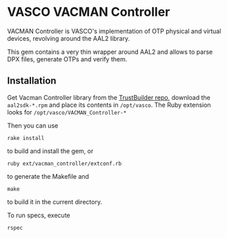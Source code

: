 VASCO VACMAN Controller
=======================

VACMAN Controller is VASCO's implementation of OTP physical and virtual devices, revolving around the AAL2 library.

This gem contains a very thin wrapper around AAL2 and allows to parse DPX files, generate OTPs and verify them.

Installation
------------

Get Vacman Controller library from the [TrustBuilder repo](https://repository.trustbuilder.io/head/trustbuilder/custom/), download the `aal2sdk-*.rpm` and place its contents in `/opt/vasco`. The Ruby extension looks for `/opt/vasco/VACMAN_Controller-*`

Then you can use

    rake install

to build and install the gem, or

    ruby ext/vacman_controller/extconf.rb

to generate the Makefile and

    make

to build it in the current directory.

To run specs, execute

    rspec
